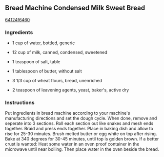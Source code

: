 ## Bread Machine Condensed Milk Sweet Bread

[64124f6460](http://www.food.com/recipe/bread-machine-condensed-milk-sweet-bread-388680)

### Ingredients

 - 1 cup of water, bottled, generic

 - 12 cup of milk, canned, condensed, sweetened

 - 1 teaspoon of salt, table

 - 1 tablespoon of butter, without salt

 - 3 1/3 cup of wheat flours, bread, unenriched

 - 2 teaspoon of leavening agents, yeast, baker's, active dry

### Instructions

Put ingredients in bread machine according to your machine's manufacturing directions and set the dough cycle. When done, remove and seperate into 3 sections. Roll each section out like snakes and mesh ends together. Braid and press ends together. Place in baking dish and allow to rise for 25-30 minutes. Brush melted butter or egg white on top after rising. Bake at 340 degrees for 30-45 minutes, until top is golden brown. If a better crust is wanted: Heat some water in an oven proof container in the microwave until near boiling. Then place water in the oven beside the bread.